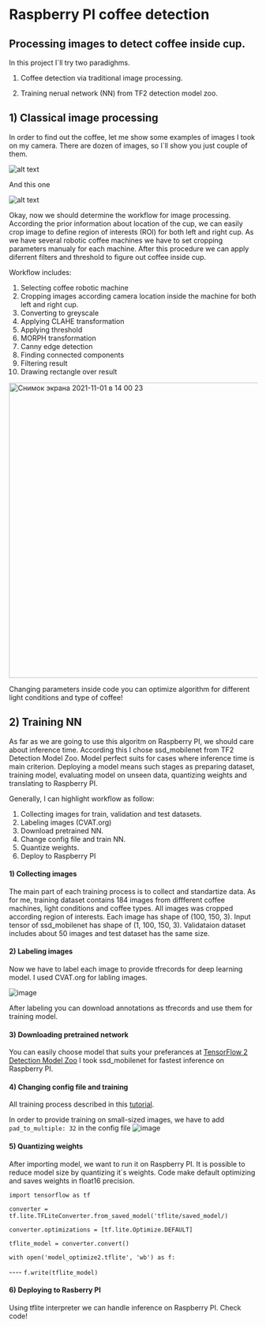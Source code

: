 # Raspberry PI coffee detection
## Processing images to detect coffee inside cup.

In this project I`ll try two paradighms. 

1) Coffee detection via traditional image processing. 

2) Training nerual network (NN) from TF2 detection model zoo.


## 1) Classical image processing

In order to find out the coffee, let me show some examples of images I took on my camera. There are dozen of images, so I`ll show you just couple of them.

![alt text](https://user-images.githubusercontent.com/43553016/139650066-7aea0794-649c-49f7-aaa7-f6e3008da5ec.jpg)


And this one

![alt text](https://user-images.githubusercontent.com/43553016/139650593-2461126d-3085-41c1-b6b5-fcf72d913112.jpg)


Okay, now we should determine the workflow for image processing. According the prior information about location of the cup, we can easily crop image to define region of interests (ROI) for both left and right cup. As we have several robotic coffee machines we have to set cropping parameters manualy for each machine. After this procedure we can apply diferrent filters and threshold to figure out coffee inside cup. 

Workflow includes:
1) Selecting coffee robotic machine
2) Cropping images according camera location inside the machine for both left and right cup.
3) Converting to greyscale
4) Applying CLAHE transformation
5) Applying threshold
6) MORPH transformation
7) Canny edge detection
8) Finding connected components 
9) Filtering result 
10) Drawing rectangle over result


<img width="598" alt="Снимок экрана 2021-11-01 в 14 00 23" src="https://user-images.githubusercontent.com/43553016/139661863-d15f0640-c60e-49da-9754-08307d5a66c4.png">

Changing parameters inside code you can optimize algorithm for different light conditions and type of coffee!

## 2) Training NN

As far as we are going to use this algoritm on Raspberry PI, we should care about inference time. According this I chose ssd_mobilenet from TF2 Detection Model Zoo. Model perfect suits for cases where inference time is main criterion. Deploying a model means such stages as preparing dataset, training model, evaluating model on unseen data, quantizing weights and translating to Raspberry PI.  

Generally, I can highlight workflow as follow:

1) Collecting images for train, validation and test datasets.
2) Labeling images (CVAT.org)
3) Download pretrained NN.
4) Change config file and train NN.
5) Quantize weights.
6) Deploy to Raspberry PI

#### 1) Collecting images

The main part of each training process is to collect and standartize data. As for me, training dataset contains 184 images from diffferent coffee machines, light conditions and coffee types. All images was cropped according region of interests. Each image has shape of (100, 150, 3). Input tensor of ssd_mobilenet has shape of (1, 100, 150, 3). Validataion dataset includes about 50 images and test dataset has the same size.

#### 2) Labeling images

Now we have to label each image to provide tfrecords for deep learning model. I used CVAT.org for labling images. 

![image](https://user-images.githubusercontent.com/43553016/139851714-bfec2dce-b24e-4545-8503-054ed968da75.png)

After labeling you can download annotations as tfrecords and use them for training model.

####  3) Downloading pretrained network

You can easily choose model that suits your preferances at  [TensorFlow 2 Detection Model Zoo](https://github.com/tensorflow/models/blob/master/research/object_detection/g3doc/tf2_detection_zoo.md#tensorflow-2-detection-model-zoo)
I took ssd_mobilenet for fastest inference on Raspberry PI.

#### 4) Changing config file and training 

All training process described in this [tutorial](https://tensorflow-object-detection-api-tutorial.readthedocs.io/en/latest/training.html).

In order to provide training on small-sized images, we have to add `pad_to_multiple: 32` in the config file ![image](https://user-images.githubusercontent.com/43553016/140097574-18f6f96c-bfe5-46a5-878a-446300979604.png)


#### 5) Quantizing weights 

After importing model, we want to run it on Raspberry PI. It is possible to reduce model size by quantizing it`s weights. 
Code make default optimizing and saves weights in float16 precision.

`import tensorflow as tf`

`converter = tf.lite.TFLiteConverter.from_saved_model('tflite/saved_model/)`

`converter.optimizations = [tf.lite.Optimize.DEFAULT]`

`tflite_model = converter.convert()`

`with open('model_optimize2.tflite', 'wb') as f:` 


 ---- `f.write(tflite_model)`


#### 6) Deploying to Rasberry PI

Using tflite interpreter we can handle inference on Raspberry  PI. Check code!

